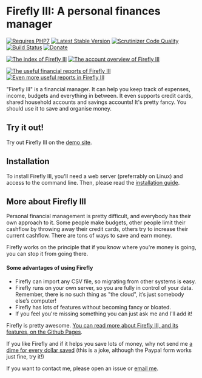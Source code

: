 # Firefly III: A personal finances manager 

[![Requires PHP7](https://img.shields.io/badge/php-7.0-red.svg)](https://secure.php.net/downloads.php#v7.0.4) [![Latest Stable Version](https://poser.pugx.org/grumpydictator/firefly-iii/v/stable)](https://packagist.org/packages/grumpydictator/firefly-iii) [![Scrutinizer Code Quality](https://scrutinizer-ci.com/g/firefly-iii/firefly-iii/badges/quality-score.png?b=master)](https://scrutinizer-ci.com/g/firefly-iii/firefly-iii/?branch=master) [![Build Status](https://travis-ci.org/firefly-iii/firefly-iii.svg?branch=master)](https://travis-ci.org/firefly-iii/firefly-iii) [![Donate](https://img.shields.io/badge/Donate-PayPal-green.svg)](https://www.paypal.com/cgi-bin/webscr?cmd=_s-xclick&hosted_button_id=44UKUT455HUFA) 

[![The index of Firefly III](https://i.nder.be/hurdhgyg/400)](https://i.nder.be/h2b37243) [![The account overview of Firefly III](https://i.nder.be/hnkfkdpr/400)](https://i.nder.be/hv70pbwc)

[![The useful financial reports of Firefly III](https://i.nder.be/h7sk6nb7/400)](https://i.nder.be/ccn0u2mp) [![Even more useful reports in Firefly III](https://i.nder.be/g237hr35/400)](https://i.nder.be/gm8hbh7z)

"Firefly III" is a financial manager. It can help you keep track of expenses, income, budgets and everything in between. It even supports credit cards, shared  household accounts and savings accounts! It's pretty fancy. You should use it to save and organise money.

## Try it out!

Try out Firefly III on the [demo site](https://firefly-iii.nder.be/).

## Installation

To install Firefly III, you'll need a web server (preferrably on Linux) and access to the command line. Then, please read the [installation guide](https://firefly-iii.github.io/installation-guide/).

## More about Firefly III

Personal financial management is pretty difficult, and everybody has their own approach to it. Some people make budgets, other people limit their cashflow by throwing away their credit cards, others try to increase their current cashflow. There are tons of ways to save and earn money.

Firefly works on the principle that if you know where you're money is going, you can stop it from going there.

#### Some advantages of using Firefly

- Firefly can import any CSV file, so migrating from other systems is easy.
- Firefly runs on your own server, so you are fully in control of your data. Remember, there is no such thing as "the cloud", it’s just somebody else’s computer!
- Firefly has lots of features without becoming fancy or bloated.
- If you feel you're missing something you can just ask me and I'll add it!

Firefly is pretty awesome. [You can read more about Firefly III, and its features, on the Github Pages](https://firefly-iii.github.io/).

If you like Firefly and if it helps you save lots of money, why not send me [a dime for every dollar saved](https://www.paypal.com/cgi-bin/webscr?cmd=_s-xclick&hosted_button_id=44UKUT455HUFA) (this is a joke, although the Paypal form works just fine, try it!)

If you want to contact me, please open an issue or [email me](mailto:thegrumpydictator@gmail.com).
